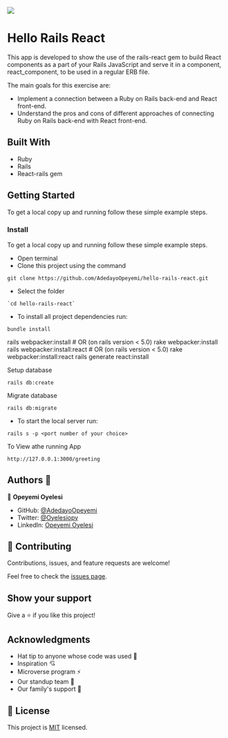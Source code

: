 ![](https://img.shields.io/badge/Microverse-blueviolet)

# Hello Rails React

This app is developed to show the use of the rails-react gem to build React components as a part of your Rails JavaScript and serve it in a component, react_component, to be used in a regular ERB file.

The main goals for this exercise are:

- Implement a connection between a Ruby on Rails back-end and React front-end.
- Understand the pros and cons of different approaches of connecting Ruby on Rails back-end with React front-end.


## Built With

- Ruby
- Rails
- React-rails gem


## Getting Started

To get a local copy up and running follow these simple example steps.


### Install

To get a local copy up and running follow these simple example steps.
- Open terminal
- Clone this project using the command
```
git clone https://github.com/AdedayoOpeyemi/hello-rails-react.git
```
- Select the folder
```
`cd hello-rails-react`
```
- To install all project dependencies run:
```
bundle install
```
rails webpacker:install         # OR (on rails version < 5.0) rake webpacker:install
rails webpacker:install:react   # OR (on rails version < 5.0) rake webpacker:install:react
rails generate react:install

Setup database 
```
rails db:create
```

Migrate database
```
rails db:migrate
```

- To start the local server run:
```
rails s -p <port number of your choice>
```

To View athe running App

```
http://127.0.0.1:3000/greeting
```


## Authors 👤 

👤 **Opeyemi Oyelesi**

- GitHub: [@AdedayoOpeyemi](https://github.com/AdedayoOpeyemi)
- Twitter: [@Oyelesiopy](https://twitter.com/Oyelesiopy)
- LinkedIn: [Opeyemi Oyelesi](https://linkedin.com/in/opeyemioyelesi)


## 🤝 Contributing

Contributions, issues, and feature requests are welcome!

Feel free to check the [issues page](https://github.com/adedayoopeyemi/hello-rails-react/issues).

## Show your support

Give a ⭐️ if you like this project!


## Acknowledgments

- Hat tip to anyone whose code was used 🔰
- Inspiration 💘
- Microverse program ⚡
- Our standup team 🏹
- Our family's support 🙌

## 📝 License

This project is [MIT](./LICENSE) licensed.

